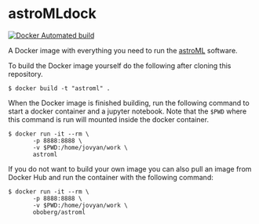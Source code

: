 astroMLdock
=============

[![Docker Automated build](https://img.shields.io/docker/automated/oboberg/astroml.svg)](https://hub.docker.com/r/oboberg/astroml/)

A Docker image with everything you need to run the [astroML](http://www.astroml.org/) software.

To build the Docker image yourself do the following after cloning this repository.

```
$ docker build -t "astroml" .
```

When the Docker image is finished building, run the following command to start
a docker container and a jupyter notebook. Note that the `$PWD` where this
command is run will mounted inside the docker container.

```
$ docker run -it --rm \
       -p 8888:8888 \
       -v $PWD:/home/jovyan/work \
       astroml
```

If you do not want to build your own image you can also pull an image from
Docker Hub and run the container with the following command:

```
$ docker run -it --rm \
       -p 8888:8888 \
       -v $PWD:/home/jovyan/work \
       oboberg/astroml
```
